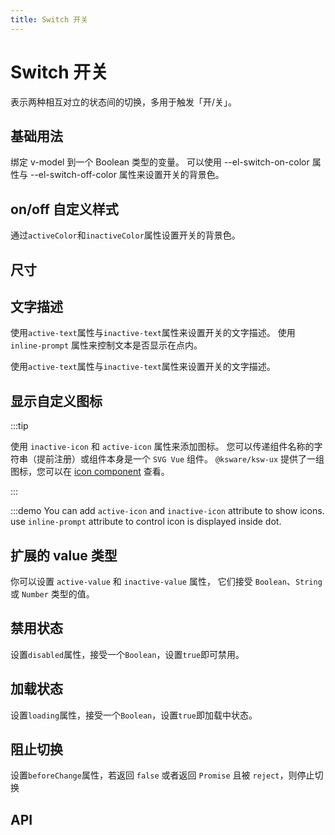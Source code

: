 ```yaml
---
title: Switch 开关
---
```


# Switch 开关

表示两种相互对立的状态间的切换，多用于触发「开/关」。

## 基础用法

绑定 v-model 到一个 Boolean 类型的变量。 可以使用 --el-switch-on-color 属性与 --el-switch-off-color 属性来设置开关的背景色。

<demo path="./basic" />

## on/off 自定义样式

通过`activeColor`和`inactiveColor`属性设置开关的背景色。

<demo path="./customColorSwitch" />

## 尺寸

<demo path="./sizes" />

## 文字描述

使用`active-text`属性与`inactive-text`属性来设置开关的文字描述。 使用 `inline-prompt` 属性来控制文本是否显示在点内。

使用`active-text`属性与`inactive-text`属性来设置开关的文字描述。

<demo path="./text-description" />

## 显示自定义图标

:::tip

使用 `inactive-icon` 和 `active-icon` 属性来添加图标。 您可以传递组件名称的字符串（提前注册）或组件本身是一个 `SVG Vue` 组件。 `@ksware/ksw-ux` 提供了一组图标，您可以在 [icon component](/components/General/icon)  查看。

:::

:::demo You can add `active-icon` and `inactive-icon` attribute to show icons. use `inline-prompt` attribute to control icon is displayed inside dot.

<demo path="./custom-icons" />

## 扩展的 value 类型

你可以设置 `active-value` 和 `inactive-value` 属性， 它们接受 `Boolean`、`String` 或 `Number` 类型的值。

<demo path="./extended-value-types" />

## 禁用状态

设置`disabled`属性，接受一个`Boolean`，设置`true`即可禁用。

<demo path="./disabled" />

## 加载状态

设置`loading`属性，接受一个`Boolean`，设置`true`即加载中状态。

<demo path="./loading" />

## 阻止切换

设置`beforeChange`属性，若返回 `false` 或者返回 `Promise` 且被 `reject`，则停止切换

<demo path="./prevent-switching" />

## API

<API src="./switch.json" lang="zh"></API>
